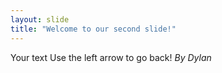 ```yaml
---
layout: slide
title: "Welcome to our second slide!"
---
```

Your text
Use the left arrow to go back!
*By Dylan*
